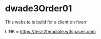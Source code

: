 # dwade3Order01
This website is build for a client on fiverr

LINK = https://test-2template.w3spaces.com
